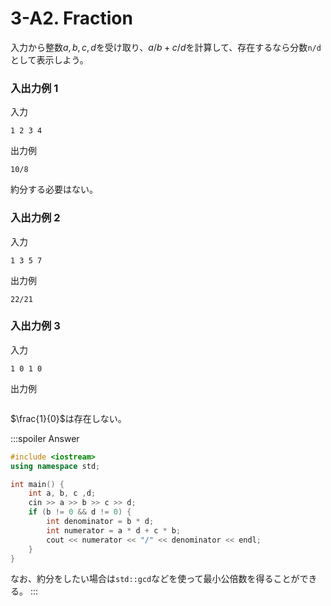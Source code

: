 # 3-A2. Fraction

入力から整数$a,b,c,d$を受け取り、$a/b+c/d$を計算して、存在するなら分数`n/d`として表示しよう。
### 入出力例 1
入力
```
1 2 3 4
```
出力例
```
10/8
```
約分する必要はない。
### 入出力例 2
入力
```
1 3 5 7
```
出力例
```
22/21
```
### 入出力例 3
入力
```
1 0 1 0
```
出力例
```
```
$\frac{1}{0}$は存在しない。

:::spoiler Answer
```cpp
#include <iostream>
using namespace std;

int main() {
    int a, b, c ,d;
    cin >> a >> b >> c >> d;
    if (b != 0 && d != 0) {
        int denominator = b * d;
        int numerator = a * d + c * b;
        cout << numerator << "/" << denominator << endl;
    }
}
```
なお、約分をしたい場合は`std::gcd`などを使って最小公倍数を得ることができる。
:::
